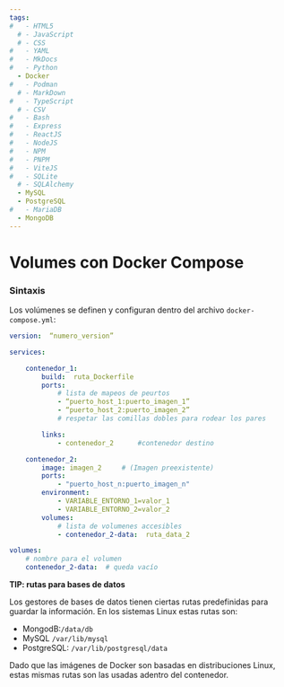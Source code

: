```yaml
---
tags:
#   - HTML5
  # - JavaScript
  # - CSS
#   - YAML
#   - MkDocs
#   - Python
  - Docker
#   - Podman
  # - MarkDown
#   - TypeScript
  # - CSV
#   - Bash
#   - Express
#   - ReactJS
#   - NodeJS
#   - NPM
#   - PNPM
#   - ViteJS
#   - SQLite
  # - SQLAlchemy
  - MySQL
  - PostgreSQL
#   - MariaDB
  - MongoDB
---
```




# Volumes con Docker Compose

<!-- # Volumes -->
<!-- 
Definir los volúmenes ( *volumes* ) previene la eliminación de datos internos de los contenedores cuando se eliminan estos últimos. 
Los datos se mantienen fuera del contenedor, en el directorio del sistema anfitrión que se montó (es decir el volumen elegido). 
Estos datos pueden ser registros del funcionamiento del contenedor, bases de datos creadas en la ejecución, rutinas de lenguajes interpretados por el contenedor que se requiere poder actualizar desde fuera, etc. -->


<!-- 
### Tipos de volúmenes:

- anonimos: solo indica la ruta de origen a montar. Docker guarda donde le parece. No es referenciable desde afuera.
- De anfitrión o host:se indica qué carpeta montar y adonde montarla
- Nombrado:  similar al anónimo puede ser referenciado por múltiples contenedores 
-->



### Sintaxis

Los volúmenes se definen y configuran dentro del archivo `docker-compose.yml`:

```yaml
version:  “numero_version”

services:

	contenedor_1:
		build:  ruta_Dockerfile 
		ports:
			# lista de mapeos de peurtos
			- “puerto_host_1:puerto_imagen_1”
			- “puerto_host_2:puerto_imagen_2” 
			# respetar las comillas dobles para rodear los pares

		links:
 			- contenedor_2 		#contenedor destino

	contenedor_2:
		image: imagen_2		# (Imagen preexistente)
		ports: 
			- "puerto_host_n:puerto_imagen_n"
		environment:
			- VARIABLE_ENTORNO_1=valor_1
			- VARIABLE_ENTORNO_2=valor_2
		volumes:
			# lista de volumenes accesibles 
			- contenedor_2-data:  ruta_data_2

volumes:
	# nombre para el volumen 
	contenedor_2-data:	# queda vacío

```

**TIP: rutas para bases de datos**

Los gestores de bases de datos tienen ciertas rutas predefinidas para guardar la información.
En los sistemas Linux estas rutas son:

- MongodB:`/data/db`
- MySQL `/var/lib/mysql`
- PostgreSQL: `/var/lib/postgresql/data`

Dado que las imágenes de Docker son basadas en distribuciones Linux, estas mismas rutas son las usadas adentro del contenedor.
